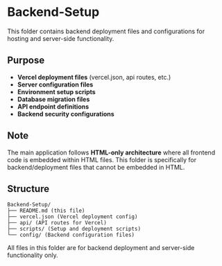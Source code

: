 # Backend-Setup

This folder contains backend deployment files and configurations for hosting and server-side functionality.

## Purpose

- **Vercel deployment files** (vercel.json, api routes, etc.)
- **Server configuration files**
- **Environment setup scripts**
- **Database migration files**
- **API endpoint definitions**
- **Backend security configurations**

## Note

The main application follows **HTML-only architecture** where all frontend code is embedded within HTML files. This folder is specifically for backend/deployment files that cannot be embedded in HTML.

## Structure

```
Backend-Setup/
├── README.md (this file)
├── vercel.json (Vercel deployment config)
├── api/ (API routes for Vercel)
├── scripts/ (Setup and deployment scripts)
└── config/ (Backend configuration files)
```

All files in this folder are for backend deployment and server-side functionality only. 